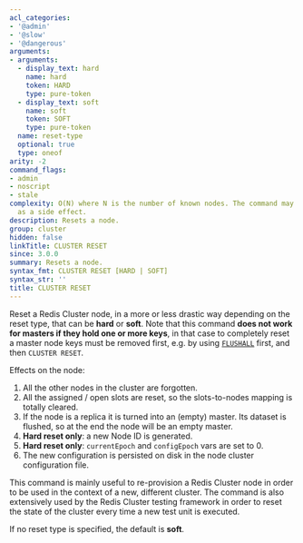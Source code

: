 ```yaml
---
acl_categories:
- '@admin'
- '@slow'
- '@dangerous'
arguments:
- arguments:
  - display_text: hard
    name: hard
    token: HARD
    type: pure-token
  - display_text: soft
    name: soft
    token: SOFT
    type: pure-token
  name: reset-type
  optional: true
  type: oneof
arity: -2
command_flags:
- admin
- noscript
- stale
complexity: O(N) where N is the number of known nodes. The command may execute a FLUSHALL
  as a side effect.
description: Resets a node.
group: cluster
hidden: false
linkTitle: CLUSTER RESET
since: 3.0.0
summary: Resets a node.
syntax_fmt: CLUSTER RESET [HARD | SOFT]
syntax_str: ''
title: CLUSTER RESET
---
```

Reset a Redis Cluster node, in a more or less drastic way depending on the
reset type, that can be **hard** or **soft**. Note that this command
**does not work for masters if they hold one or more keys**, in that case
to completely reset a master node keys must be removed first, e.g. by using [`FLUSHALL`](/commands/flushall) first,
and then `CLUSTER RESET`.

Effects on the node:

1. All the other nodes in the cluster are forgotten.
2. All the assigned / open slots are reset, so the slots-to-nodes mapping is totally cleared.
3. If the node is a replica it is turned into an (empty) master. Its dataset is flushed, so at the end the node will be an empty master.
4. **Hard reset only**: a new Node ID is generated.
5. **Hard reset only**: `currentEpoch` and `configEpoch` vars are set to 0.
6. The new configuration is persisted on disk in the node cluster configuration file.

This command is mainly useful to re-provision a Redis Cluster node
in order to be used in the context of a new, different cluster. The command
is also extensively used by the Redis Cluster testing framework in order to
reset the state of the cluster every time a new test unit is executed.

If no reset type is specified, the default is **soft**.
